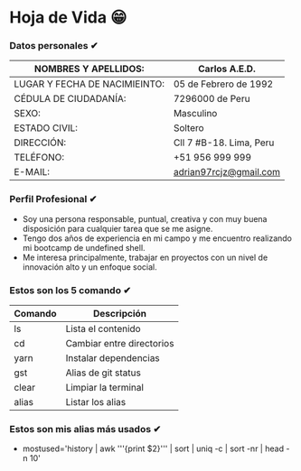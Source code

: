 # Hoja de Vida 😁

### Datos personales ✔

| NOMBRES Y APELLIDOS:          |	Carlos A.E.D.      |
| -                             | -                       |
| LUGAR Y FECHA DE NACIMIEINTO: | 05 de Febrero de 1992   |
| CÉDULA DE CIUDADANÍA:         | 7296000 de Peru         |
| SEXO:		                      | Masculino               |
| ESTADO CIVIL:                 | Soltero                 |
| DIRECCIÓN:	                  | Cll 7 #B-18. Lima, Peru |
| TELÉFONO:                     | +51 956 999 999         |
| E-MAIL:                       | adrian97rcjz@gmail.com |       


### Perfil Profesional ✔
- Soy una persona responsable, puntual, creativa y con muy buena disposición para cualquier tarea que se me asigne. 
- Tengo dos años de experiencia en mi campo y me encuentro realizando mi bootcamp de undefined shell.
- Me interesa principalmente, trabajar en proyectos con un nivel de innovación alto y un enfoque social.

### Estos son los 5 comando ✔

| Comando |	Descripción               |
| -       | -                         |
| ls      | Lista el contenido        |
| cd      | Cambiar entre directorios |
| yarn    | Instalar dependencias     |
| gst	    | Alias de git status       |
| clear	  | Limpiar la terminal       |
| alias	  | Listar los alias          |

### Estos son mis alias más usados ✔
- mostused='history | awk '\''{print $2}'\'' | sort | uniq -c | sort -nr | head -n 10'
